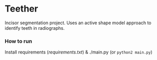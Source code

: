 # Teether
Incisor segmentation project. Uses an active shape model approach to identify teeth in radiographs.

### How to run
Install requirements (*requirements.txt*) & ./main.py (or `python2 main.py`)
